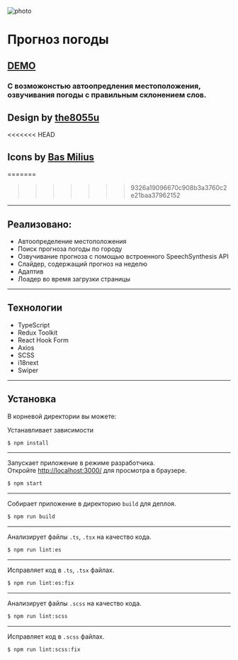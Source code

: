 ![photo](https://github.com/sMayWhatIsYourName2020/weather/blob/main/weather.jpg)
# Прогноз погоды
## [DEMO](https://weather-smaywhatisyourname.vercel.app/)
### С возможонстью автоопредления местоположения, озвучивания погоды с правильным склонением слов.
## Design by [the8055u](https://github.com/the8055u)
<<<<<<< HEAD
## Icons by [Bas Milius](https://bas.dev/about)
=======
>>>>>>> 9326a19096670c908b3a3760c2e21baa37962152
---
## Реализовано:
- Автоопределение местоположения
- Поиск прогноза погоды по городу
- Озвучивание прогноза с помощью встроенного SpeechSynthesis API
- Слайдер, содержащий прогноз на неделю
- Адаптив
- Лоадер во время загрузки страницы
---
## Технологии
- TypeScript
- Redux Toolkit
- React Hook Form
- Axios
- SCSS
- i18next
- Swiper
---
## Установка

В корневой директории вы можете:

Устанавливает зависимости
```sh
$ npm install
```
---
Запускает приложение в режиме разработчика.\
Откройте [http://localhost:3000/](http://localhost:3000/) для просмотра в браузере.

```sh
$ npm start
```
---
Собирает приложение в директорию `build` для деплоя.
```sh
$ npm run build
```
---
Анализирует файлы `.ts`, `.tsx` на качество кода.
```sh
$ npm run lint:es
```
---
Исправляет код в `.ts`, `.tsx` файлах.
```sh
$ npm run lint:es:fix
```
---
Анализирует файлы `.scss` на качество кода.
```sh
$ npm run lint:scss
```
---
Исправляет код в `.scss` файлах.
```sh
$ npm run lint:scss:fix
```
